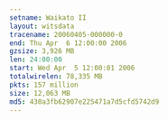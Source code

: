 ```yaml
---
setname: Waikato II
layout: witsdata
tracename: 20060405-000000-0
end: Thu Apr  6 12:00:00 2006
gzsize: 3,926 MB
len: 24:00:00
start: Wed Apr  5 12:00:01 2006
totalwirelen: 78,335 MB
pkts: 157 million
size: 12,063 MB
md5: 430a3fb62907e225471a7d5cfd5742d9
---
```

